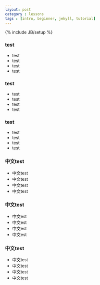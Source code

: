 ```yaml
---
layout: post
category : lessons
tags : [intro, beginner, jekyll, tutorial]
---
```

{% include JB/setup %}

### test
* test 
* test 
* test 
* test 

### test
* test 
* test 
* test 
* test 

### test
* test 
* test 
* test 
* test 

### 中文test
* 中文test 
* 中文test 
* 中文test 
* 中文test 

### 中文test
* 中文est 
* 中文est 
* 中文est 
* 中文est 

### 中文test
* 中文test 
* 中文test 
* 中文test 
* 中文test 
